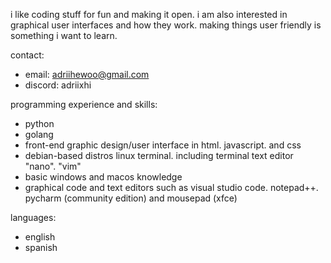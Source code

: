 i like coding stuff for fun and making it open. i am also interested in graphical user interfaces and how they work. making things user friendly is something i want to learn.

contact:
- email: adriihewoo@gmail.com
- discord: adriixhi

programming experience and skills:
- python
- golang
- front-end graphic design/user interface in html. javascript. and css
- debian-based distros linux terminal. including terminal text editor "nano". "vim"
- basic windows and macos knowledge
- graphical code and text editors such as visual studio code. notepad++. pycharm (community edition) and mousepad (xfce)

languages:
- english
- spanish
